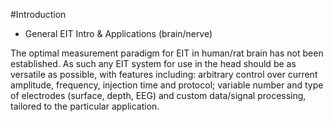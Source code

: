 #Introduction

* General EIT Intro & Applications (brain/nerve)

The optimal measurement paradigm for EIT in human/rat brain has not been established. As such any EIT system for use in the head should be as versatile as possible, with features including: arbitrary control over current amplitude, frequency, injection time and protocol; variable number and type of electrodes (surface, depth, EEG) and custom data/signal processing, tailored to the particular application.


